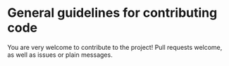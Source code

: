# General guidelines for contributing code

You are very welcome to contribute to the project! Pull requests welcome, as well as issues or plain messages.
